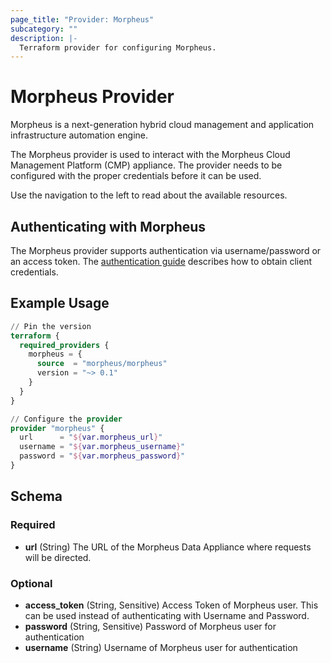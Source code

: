 ```yaml
---
page_title: "Provider: Morpheus"
subcategory: ""
description: |-
  Terraform provider for configuring Morpheus.
---
```


# Morpheus Provider

Morpheus is a next-generation hybrid cloud management and application infrastructure automation engine.

The Morpheus provider is used to interact with the Morpheus Cloud Management Platform (CMP) appliance. The provider needs to be configured with the proper credentials before it can be used.

Use the navigation to the left to read about the available resources.

## Authenticating with Morpheus

The Morpheus provider supports authentication via username/password or an access token. The [authentication guide](guides/auth.md) describes how to obtain client credentials.

## Example Usage

```terraform
// Pin the version
terraform {
  required_providers {
    morpheus = {
      source  = "morpheus/morpheus"
      version = "~> 0.1"
    }
  }
}

// Configure the provider
provider "morpheus" {
  url      = "${var.morpheus_url}"
  username = "${var.morpheus_username}"
  password = "${var.morpheus_password}"       
}
```

<!-- schema generated by tfplugindocs -->
## Schema

### Required

- **url** (String) The URL of the Morpheus Data Appliance where requests will be directed.

### Optional

- **access_token** (String, Sensitive) Access Token of Morpheus user. This can be used instead of authenticating with Username and Password.
- **password** (String, Sensitive) Password of Morpheus user for authentication
- **username** (String) Username of Morpheus user for authentication